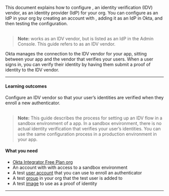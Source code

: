 ## <StackSnippet snippet="idp" inline />

This document explains how to configure <StackSnippet snippet="idp" inline />, an identity verification (IDV) vendor, as an identity provider (IdP) for your org. You can configure <StackSnippet snippet="idp" inline /> as an IdP in your org by creating an account with <StackSnippet snippet="idp" inline />, adding it as an IdP in Okta, and then testing the configuration.
<br></br>

> **Note:** <StackSnippet snippet="idp" inline /> works as an IDV vendor, but is listed as an IdP in the Admin Console. This guide refers to <StackSnippet snippet="idp" inline /> as an IDV vendor.

Okta manages the connection to the IDV vendor for your app, sitting between your app and the vendor that verifies your users. When a user signs in, you can verify their identity by having them submit a proof of identity to the IDV vendor.

---

#### Learning outcomes

Configure an IDV vendor so that your user’s identities are verified when they enroll a new authenticator.
<br></br>

> **Note:** This guide describes the process for setting up an IDV flow in a sandbox environment of a <StackSnippet snippet="idp" inline /> app. In a sandbox environment, there is no actual identity verification that verifies your user’s identities. You can use the same configuration process in a production environment in your <StackSnippet snippet="idp" inline /> app.

#### What you need

* [Okta Integrator Free Plan org](https://developer.okta.com/signup)
* An account with <StackSnippet snippet="idpaccount" inline /> with access to a sandbox environment
* A test [user account](https://help.okta.com/okta_help.htm?type=oie&id=ext-usgp-add-users) that you can use to enroll an authenticator
* A test [group](https://help.okta.com/okta_help.htm?type=oie&id=usgp-groups-create) in your org that the test user is added to
* A test [image](#test-image) to use as a proof of identity

---
